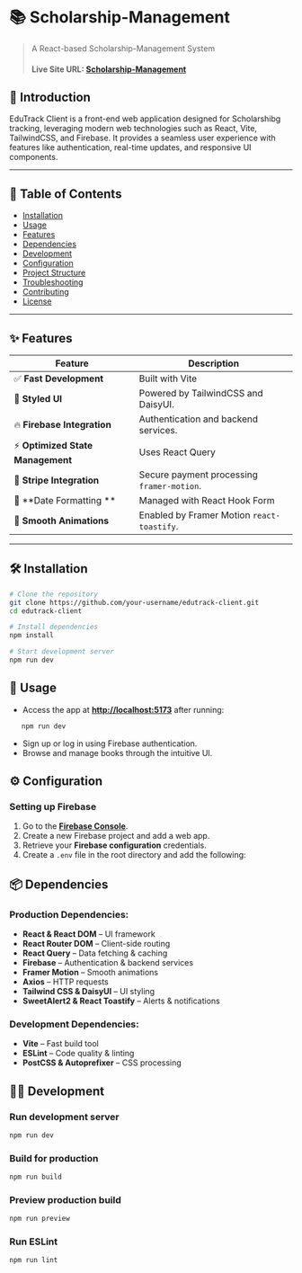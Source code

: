 # 📚 Scholarship-Management

> A React-based Scholarship-Management System
>
> #### Live Site URL: [Scholarship-Management ](https://edu-track-bc1d5.web.app)

## 📖 Introduction

EduTrack Client is a front-end web application designed for Scholarshibg tracking, leveraging modern web technologies such as React, Vite, TailwindCSS, and Firebase. It provides a seamless user experience with features like authentication, real-time updates, and responsive UI components.

---

## 📌 Table of Contents

- [Installation](#installation)
- [Usage](#usage)
- [Features](#features)
- [Dependencies](#dependencies)
- [Development](#development)
- [Configuration](#configuration)
- [Project Structure](#project-structure)
- [Troubleshooting](#troubleshooting)
- [Contributing](#contributing)
- [License](#license)
---

## ✨ Features

| Feature                      | Description                                |
| --------------------------   |------------------------------------------ |
| ✅ **Fast Development**      | Built with Vite          |
| 🎨 **Styled UI**             | Powered by TailwindCSS and DaisyUI.      |
| 🔥 **Firebase Integration**  | Authentication and backend services.           |
| ⚡ **Optimized State Management**    | Uses React Query |
| 🌟 **Stripe Integration**     | Secure payment processing `framer-motion`.           |
| 📱 **Date Formatting **         | Managed with React Hook Form                  |
| 🔔 **Smooth Animations**         | Enabled by Framer Motion `react-toastify`. |

---

## 🛠 Installation

```sh
# Clone the repository
git clone https://github.com/your-username/edutrack-client.git
cd edutrack-client

# Install dependencies
npm install

# Start development server
npm run dev
```

## 🚀 Usage

- Access the app at **[http://localhost:5173](http://localhost:5173)** after running:

```sh
   npm run dev
```

- Sign up or log in using Firebase authentication.
- Browse and manage books through the intuitive UI.

## ⚙️ Configuration

### **Setting up Firebase**

1. Go to the **[Firebase Console](https://console.firebase.google.com/)**.
2. Create a new Firebase project and add a web app.
3. Retrieve your **Firebase configuration** credentials.
4. Create a `.env` file in the root directory and add the following:

## 📦 Dependencies

### **Production Dependencies:**

- **React & React DOM** – UI framework
- **React Router DOM** – Client-side routing
- **React Query** – Data fetching & caching
- **Firebase** – Authentication & backend services
- **Framer Motion** – Smooth animations
- **Axios** – HTTP requests
- **Tailwind CSS & DaisyUI** – UI styling
- **SweetAlert2 & React Toastify** – Alerts & notifications

### **Development Dependencies:**

- **Vite** – Fast build tool
- **ESLint** – Code quality & linting
- **PostCSS & Autoprefixer** – CSS processing

## 👨‍💻 Development

### Run development server

```sh
npm run dev
```

### Build for production

```sh
npm run build
```

### Preview production build

```sh
npm run preview
```

### Run ESLint

```sh
npm run lint
```

